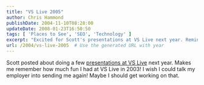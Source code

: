 ```yaml
---
title: "VS Live 2005"
author: Chris Hammond
publishDate: 2004-11-10T08:28:00
updateDate: 2008-01-23T16:50:50
tags: [ 'Places to See', 'SEO', 'Technology' ]
excerpt: "Excited for Scott's presentations at VS Live next year. Reminiscing about VS Live in 2003, hoping to attend again. Time to convince the employer!"
url: /2004/vs-live-2005  # Use the generated URL with year
---
```

Scott posted about doing a few <A href="https://scottwater.com/blog/archive/2004/11/02/vslive_sanfran_2005">presentations at VS Live</A> next year. Makes me remember how much fun I had at VS Live in 2003! I wish I could talk my employer into sending me again! Maybe I should get working on that.


